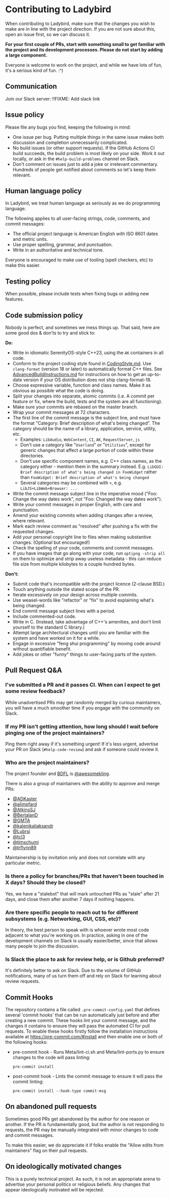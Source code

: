 # Contributing to Ladybird

When contributing to Ladybird, make sure that the changes you wish to make are in line with the project direction. If you are not sure about this, open an issue first, so we can discuss it.

**For your first couple of PRs, start with something small to get familiar with the project and its development processes. Please do not start by adding a large component.**

Everyone is welcome to work on the project, and while we have lots of fun, it's a serious kind of fun. :^)

## Communication

Join our Slack server: !!FIXME: Add slack link

## Issue policy

Please file any bugs you find, keeping the following in mind:

* One issue per bug. Putting multiple things in the same issue makes both discussion and completion unnecessarily complicated.
* No build issues (or other support requests). If the GitHub Actions CI build succeeds, the build problem is most likely on your side. Work it out locally, or ask in the `#help-build-problems` channel on Slack.
* Don't comment on issues just to add a joke or irrelevant commentary. Hundreds of people get notified about comments so let's keep them relevant.

## Human language policy

In Ladybird, we treat human language as seriously as we do programming language.

The following applies to all user-facing strings, code, comments, and commit messages:

* The official project language is American English with ISO 8601 dates and metric units.
* Use proper spelling, grammar, and punctuation.
* Write in an authoritative and technical tone.

Everyone is encouraged to make use of tooling (spell checkers, etc) to make this easier.

## Testing policy

When possible, please include tests when fixing bugs or adding new features.

## Code submission policy

Nobody is perfect, and sometimes we mess things up. That said, here are some good dos & don'ts to try and stick to:

**Do:**

* Write in idiomatic SerenityOS-style C++23, using the `AK` containers in all code.
* Conform to the project coding style found in [CodingStyle.md](https://github.com/SerenityOS/serenity/blob/master/Documentation/CodingStyle.md). Use `clang-format` (version 18 or later) to automatically format C++ files. See [AdvancedBuildInstructions.md](https://github.com/SerenityOS/serenity/blob/master/Documentation/AdvancedBuildInstructions.md#clang-format-updates) for instructions on how to get an up-to-date version if your OS distribution does not ship clang-format-18.
* Choose expressive variable, function and class names. Make it as obvious as possible what the code is doing.
* Split your changes into separate, atomic commits (i.e. A commit per feature or fix, where the build, tests and the system are all functioning).
* Make sure your commits are rebased on the master branch.
* Wrap your commit messages at 72 characters.
* The first line of the commit message is the subject line, and must have the format "Category: Brief description of what's being changed". The category should be the name of a library, application, service, utility, etc.
  * Examples: `LibAudio`, `WebContent`, `CI`, `AK`, `RequestServer`, `js`
  * Don't use a category like "`Userland`" or "`Utilities`", except for generic changes that affect a large portion of code within these directories.
  * Don't use specific component names, e.g. C++ class names, as the category either - mention them in the summary instead. E.g. `LibGUI: Brief description of what's being changed in FooWidget` rather than `FooWidget: Brief description of what's being changed`
  * Several categories may be combined with `+`, e.g. `LibJS+LibWeb+Browser: ...`
* Write the commit message subject line in the imperative mood ("Foo: Change the way dates work", not "Foo: Changed the way dates work").
* Write your commit messages in proper English, with care and punctuation.
* Amend your existing commits when adding changes after a review, where relevant.
* Mark each review comment as "resolved" after pushing a fix with the requested changes.
* Add your personal copyright line to files when making substantive changes. (Optional but encouraged!)
* Check the spelling of your code, comments and commit messages.
* If you have images that go along with your code, run `optipng -strip all` on them to optimize and strip away useless metadata - this can reduce file size from multiple kilobytes to a couple hundred bytes.

**Don't:**

* Submit code that's incompatible with the project licence (2-clause BSD.)
* Touch anything outside the stated scope of the PR.
* Iterate excessively on your design across multiple commits.
* Use weasel-words like "refactor" or "fix" to avoid explaining what's being changed.
* End commit message subject lines with a period.
* Include commented-out code.
* Write in C. (Instead, take advantage of C++'s amenities, and don't limit yourself to the standard C library.)
* Attempt large architectural changes until you are familiar with the system and have worked on it for a while.
* Engage in excessive "feng shui programming" by moving code around without quantifiable benefit.
* Add jokes or other "funny" things to user-facing parts of the system.

## Pull Request Q&A

### I've submitted a PR and it passes CI. When can I expect to get some review feedback?

While unadvertised PRs may get randomly merged by curious maintainers, you will have a much smoother time if you engage with the community on Slack.

### If my PR isn't getting attention, how long should I wait before pinging one of the project maintainers?

Ping them right away if it's something urgent! If it's less urgent, advertise your PR on Slack (`#help-code-review`) and ask if someone could review it.

### Who are the project maintainers?

The project founder and [BDFL](https://en.wikipedia.org/wiki/Benevolent_dictator_for_life) is [@awesomekling](https://github.com/awesomekling).

There is also a group of maintainers with the ability to approve and merge PRs:
- [@ADKaster](https://github.com/ADKaster)
- [@alimpfard](https://github.com/alimpfard)
- [@AtkinsSJ](https://github.com/AtkinsSJ)
- [@BertalanD](https://github.com/BertalanD)
- [@GMTA](https://github.com/gmta)
- [@kalenikaliaksandr](https://github.com/kalenikaliaksandr)
- [@Lubrsi](https://github.com/Lubrsi)
- [@tcl3](https://github.com/tcl3)
- [@timschumi](https://github.com/timschumi)
- [@trflynn89](https://github.com/trflynn89)

Maintainership is by invitation only and does not correlate with any particular metric.

### Is there a policy for branches/PRs that haven't been touched in X days? Should they be closed?

Yes, we have a "stalebot" that will mark untouched PRs as "stale" after 21 days, and close them after another 7 days if nothing happens.

### Are there specific people to reach out to for different subsystems (e.g. Networking, GUI, CSS, etc)?

In theory, the best person to speak with is whoever wrote most code adjacent to what you're working on. In practice, asking in one of the development channels on Slack is usually easier/better, since that allows many people to join the discussion.

### Is Slack the place to ask for review help, or is Github preferred?

It's definitely better to ask on Slack. Due to the volume of GitHub notifications, many of us turn them off and rely on Slack for learning about review requests.

## Commit Hooks

The repository contains a file called `.pre-commit-config.yaml` that defines several 'commit hooks' that can be run automatically just before and after creating a new commit. These hooks lint your commit message, and the changes it contains to ensure they will pass the automated CI for pull requests.
To enable these hooks firstly follow the installation instructions available at https://pre-commit.com/#install and then enable one or both of the following hooks:
 - pre-commit hook - Runs Meta/lint-ci.sh and Meta/lint-ports.py to ensure changes to the code will pass linting:
   ```console
   pre-commit install
   ```
 - post-commit hook - Lints the commit message to ensure it will pass the commit linting:
   ```console
   pre-commit install --hook-type commit-msg
   ```

## On abandoned pull requests

Sometimes good PRs get abandoned by the author for one reason or another. If the PR is fundamentally good, but the author is not responding to requests, the PR may be manually integrated with minor changes to code and commit messages.

To make this easier, we do appreciate it if folks enable the "Allow edits from maintainers" flag on their pull requests.

## On ideologically motivated changes

This is a purely technical project. As such, it is not an appropriate arena to advertise your personal politics or religious beliefs. Any changes that appear ideologically motivated will be rejected.
